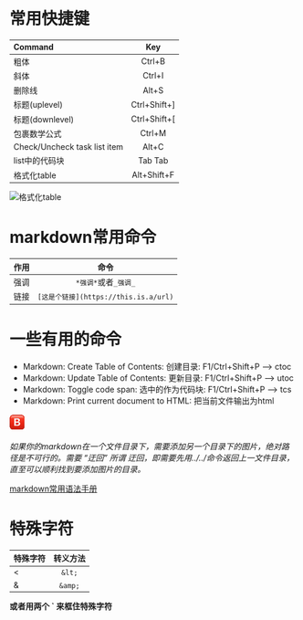 
# 常用快捷键
| **Command**                  |   **Key**    |
| :--------------------------- | :----------: |
| 粗体                         |    Ctrl+B    |
| 斜体                         |    Ctrl+I    |
| 删除线                       |    Alt+S     |
| 标题(uplevel)                | Ctrl+Shift+] |
| 标题(downlevel)              | Ctrl+Shift+[ |
| 包裹数学公式                 |    Ctrl+M    |
| Check/Uncheck task list item |    Alt+C     |
| list中的代码块               |   Tab Tab    |
| 格式化table                  | Alt+Shift+F  |
![格式化table](https://raw.githubusercontent.com/yzhang-gh/vscode-markdown/master/images/gifs/table-formatter.gif)

# markdown常用命令
| 作用 |                命令                 |
| :--- | :---------------------------------: |
| 强调 |        `*强调*`或者`_强调_`         |
| 链接 | `[这是个链接](https://this.is.a/url)` |

# 一些有用的命令
- Markdown: Create Table of Contents: 创建目录: F1/Ctrl+Shift+P --> ctoc
- Markdown: Update Table of Contents: 更新目录: F1/Ctrl+Shift+P --> utoc
- Markdown: Toggle code span: 选中的作为代码块: F1/Ctrl+Shift+P --> tcs
- Markdown: Print current document to HTML: 把当前文件输出为html


![本地图片](./resources/127345.png "需上传github后引用,否则作blog图片会失效")

*如果你的markdown在一个文件目录下，需要添加另一个目录下的图片，绝对路径是不可行的。需要 “迂回”
所谓 迂回，即需要先用../../命令返回上一文件目录，直至可以顺利找到要添加图片的目录。*

[markdown常用语法手册](https://blog.rxliuli.com/p/5042aac0/)
<br/>

# 特殊字符
| 特殊字符 | 转义方法 |
| :------- | :------: |
| <        |  `&lt;`  |
| &        | `&amp;`  |
**或者用两个 ` 来框住特殊字符**
